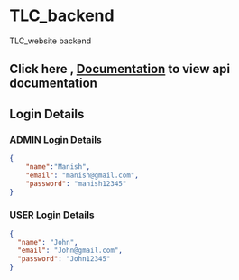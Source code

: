 # TLC_backend
TLC_website backend

## Click here , [Documentation](https://documenter.getpostman.com/view/26372308/2s93m8xKfA) to view api documentation

## Login Details

### ADMIN Login Details
```json
{
    "name":"Manish",
    "email": "manish@gmail.com",
    "password": "manish12345"
}
```
### USER Login Details
```json
{
  "name": "John",
  "email": "John@gmail.com",
  "password": "John12345"
}
```